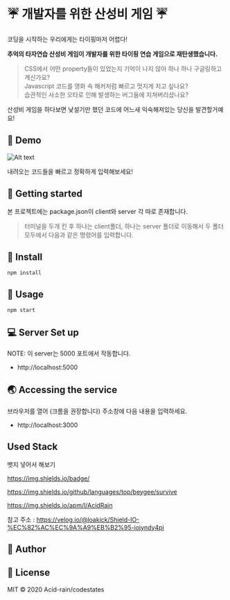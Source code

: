 # :umbrella: 개발자를 위한 산성비 게임 :umbrella:


코딩을 시작하는 우리에게는 타이핑마저 어렵다!


**추억의 타자연습 산성비 게임이 개발자를 위한 타이핑 연습 게임으로 재탄생했습니다.**


> CSS에서 어떤 property들이 있었는지 기억이 나지 않아 하나 하나 구글링하고 계신가요? </br>
> Javascript 코드를 영화 속 해커처럼 빠르고 멋지게 치고 싶나요? </br>
> 습관적인 사소한 오타로 인해 발생하는 버그들에 지쳐버리셨나요?


산성비 게임을 하다보면 낯설기만 했던 코드에 어느새 익숙해져있는 당신을 발견할거예요!




## :round_pushpin: Demo


![Alt text](/Users/oana/Desktop/AcidRain/select-play.gif)


내려오는 코드들을 빠르고 정확하게 입력해보세요!



## :wave: Getting started



본 프로젝트에는 package.json이 client와 server 각 따로 존재합니다.

> 터미널을 두개 킨 후 하나는 client폴더, 하나는 server 폴더로 이동해서 두 폴더 모두에서 다음과 같은 명령어를 입력합니다.




## :wrench: Install


```
npm install
```



## :satellite: Usage 


```
npm start
```



## :computer: Server Set up


NOTE: 이 server는 5000 포트에서 작동합니다. 

* http://localhost:5000


## :earth_asia: Accessing the service


브라우저를 열어 (크롬을 권장합니다) 주소창에 다음 내용을 입력하세요.

* http://localhost:3000



## Used Stack

뱃지 넣어서 해보기

https://img.shields.io/badge/

https://img.shields.io/github/languages/top/beygee/survive

https://img.shields.io/apm/l/AcidRain

참고 주소 : https://velog.io/@loakick/Shield-IO-%EC%82%AC%EC%9A%A9%EB%B2%95-iojyndy4pi


## :busts_in_silhouette: Author


## :pencil: License

MIT © 2020 Acid-rain/codestates


